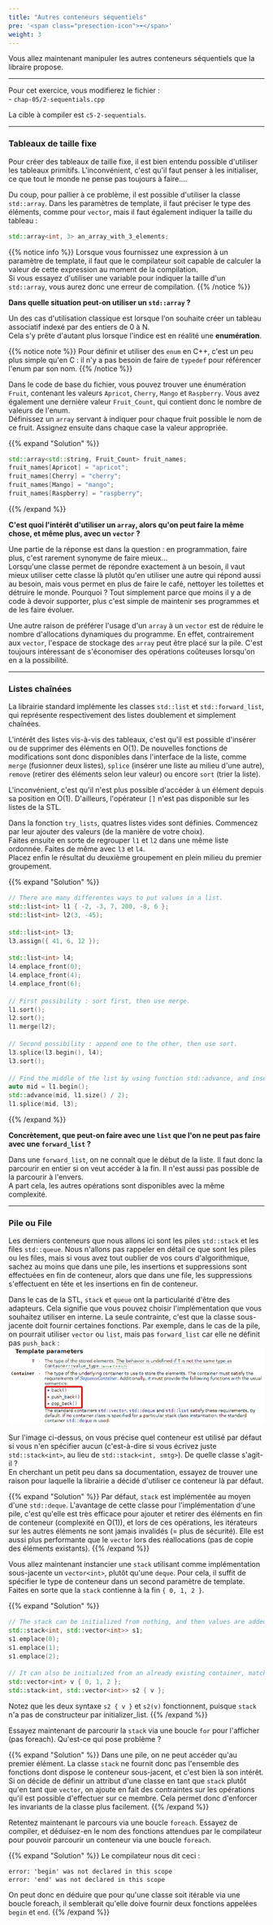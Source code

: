 ```yaml
---
title: "Autres conteneurs séquentiels"
pre: '<span class="presection-icon">➠</span>'
weight: 3
---
```


Vous allez maintenant manipuler les autres conteneurs séquentiels que la libraire propose.

---

Pour cet exercice, vous modifierez le fichier :\
\- `chap-05/2-sequentials.cpp`

La cible à compiler est `c5-2-sequentials`.

---

### Tableaux de taille fixe

Pour créer des tableaux de taille fixe, il est bien entendu possible d'utiliser les tableaux primitifs. L'inconvénient, c'est qu'il faut penser à les initialiser, ce que tout le monde ne pense pas toujours à faire....

Du coup, pour pallier à ce problème, il est possible d'utiliser la classe `std::array`. Dans les paramètres de template, il faut préciser le type des éléments, comme pour `vector`, mais il faut également indiquer la taille du tableau :
```cpp
std::array<int, 3> an_array_with_3_elements;
```

{{% notice info %}}
Lorsque vous fournissez une expression à un paramètre de template, il faut que le compilateur soit capable de calculer la valeur de cette expression au moment de la compilation.\
Si vous essayez d'utiliser une variable pour indiquer la taille d'un `std::array`, vous aurez donc une erreur de compilation.
{{% /notice %}}

**Dans quelle situation peut-on utiliser un `std::array` ?**

Un des cas d'utilisation classique est lorsque l'on souhaite créer un tableau associatif indexé par des entiers de 0 à N.\
Cela s'y prête d'autant plus lorsque l'indice est en réalité une **enumération**.

{{% notice note %}}
Pour définir et utiliser des `enum` en C++, c'est un peu plus simple qu'en C : il n'y a pas besoin de faire de `typedef` pour référencer l'enum par son nom.
{{% /notice %}}

Dans le code de base du fichier, vous pouvez trouver une énumération `Fruit`, contenant les valeurs `Apricot`, `Cherry`, `Mango` et `Raspberry`. Vous avez également une dernière valeur `Fruit_Count`, qui contient donc le nombre de valeurs de l'enum.\
Définissez un `array` servant à indiquer pour chaque fruit possible le nom de ce fruit. Assignez ensuite dans chaque case la valeur appropriée.

{{% expand "Solution" %}}
```cpp
std::array<std::string, Fruit_Count> fruit_names;
fruit_names[Apricot] = "apricot";
fruit_names[Cherry] = "cherry";
fruit_names[Mango] = "mango";
fruit_names[Raspberry] = "raspberry";
```
{{% /expand %}}

**C'est quoi l'intérêt d'utiliser un `array`, alors qu'on peut faire la même chose, et même plus, avec un `vector` ?**

Une partie de la réponse est dans la question : en programmation, faire plus, c'est rarement synonyme de faire mieux...\
Lorsqu'une classe permet de répondre exactement à un besoin, il vaut mieux utiliser cette classe là plutôt qu'en utiliser une autre qui répond aussi au besoin, mais vous permet en plus de faire le café, nettoyer les toilettes et détruire le monde. Pourquoi ? Tout simplement parce que moins il y a de code à devoir supporter, plus c'est simple de maintenir ses programmes et de les faire évoluer.

Une autre raison de préférer l'usage d'un `array` à un `vector` est de réduire le nombre d'allocations dynamiques du programme. En effet, contrairement aux `vector`, l'espace de stockage des `array` peut être placé sur la pile. C'est toujours intéressant de s'économiser des opérations coûteuses lorsqu'on en a la possibilité.

---

### Listes chaînées

La librairie standard implémente les classes `std::list` et `std::forward_list`, qui représente respectivement des listes doublement et simplement chaînées.

L'intérêt des listes vis-à-vis des tableaux, c'est qu'il est possible d'insérer ou de supprimer des éléments en O(1). De nouvelles fonctions de modifications sont donc disponibles dans l'interface de la liste, comme `merge` (fusionner deux listes), `splice` (insérer une liste au milieu d'une autre), `remove` (retirer des éléments selon leur valeur) ou encore `sort` (trier la liste).

L'inconvénient, c'est qu'il n'est plus possible d'accéder à un élément depuis sa position en O(1). D'ailleurs, l'opérateur `[]` n'est pas disponible sur les listes de la STL.

Dans la fonction `try_lists`, quatres listes vides sont définies. Commencez par leur ajouter des valeurs (de la manière de votre choix).\
Faites ensuite en sorte de regrouper `l1` et `l2` dans une même liste ordonnée. Faites de même avec `l3` et `l4`.\
Placez enfin le résultat du deuxième groupement en plein milieu du premier groupement.

{{% expand "Solution" %}}
```cpp
// There are many differentes ways to put values in a list.
std::list<int> l1 { -2, -3, 7, 200, -8, 6 };
std::list<int> l2(3, -45);

std::list<int> l3;
l3.assign({ 41, 6, 12 });

std::list<int> l4;
l4.emplace_front(0);
l4.emplace_front(4);
l4.emplace_front(6);

// First possibility : sort first, then use merge.
l1.sort();
l2.sort();
l1.merge(l2);

// Second possibility : append one to the other, then use sort.
l3.splice(l3.begin(), l4);
l3.sort();

// Find the middle of the list by using function std::advance, and insert the other list at this position.
auto mid = l1.begin();
std::advance(mid, l1.size() / 2);
l1.splice(mid, l3);
```
{{% /expand %}}

**Concrètement, que peut-on faire avec une `list` que l'on ne peut pas faire avec une `forward_list` ?**

Dans une `forward_list`, on ne connaît que le début de la liste. Il faut donc la parcourir en entier si on veut accéder à la fin. Il n'est aussi pas possible de la parcourir à l'envers.\
A part cela, les autres opérations sont disponibles avec la même complexité.

---

### Pile ou File

Les derniers conteneurs que nous allons ici sont les piles `std::stack` et les files `std::queue`. Nous n'allons pas rappeler en détail ce que sont les piles ou les files, mais si vous avez tout oublier de vos cours d'algorithmique, sachez au moins que dans une pile, les insertions et suppressions sont effectuées en fin de conteneur, alors que dans une file, les suppressions s'effectuent en tête et les insertions en fin de conteneur.

Dans le cas de la STL, `stack` et `queue` ont la particularité d'être des adapteurs. Cela signifie que vous pouvez choisir l'implémentation que vous souhaitez utiliser en interne. La seule contrainte, c'est que la classe sous-jacente doit fournir certaines fonctions. Par exemple, dans le cas de la pile, on pourrait utiliser `vector` ou `list`, mais pas `forward_list` car elle ne définit pas `push_back` :\
![](/images/chapter5/doc-stack-constraints.png)

Sur l'image ci-dessus, on vous précise quel conteneur est utilisé par défaut si vous n'en spécifier aucun (c'est-à-dire si vous écrivez juste `std::stack<int>`, au lieu de `std::stack<int, smtg>`). De quelle classe s'agit-il ?\
En cherchant un petit peu dans sa documentation, essayez de trouver une raison pour laquelle la librairie a décidé d'utiliser ce conteneur là par défaut.

{{% expand "Solution" %}}
Par défaut, `stack` est implémentée au moyen d'une `std::deque`. L'avantage de cette classe pour l'implémentation d'une pile, c'est qu'elle est très efficace pour ajouter et retirer des éléments en fin de conteneur (complexité en O(1)), et lors de ces opérations, les itérateurs sur les autres éléments ne sont jamais invalidés (= plus de sécurité). Elle est aussi plus performante que le `vector` lors des réallocations (pas de copie des éléments existants).
{{% /expand %}}

Vous allez maintenant instancier une `stack` utilisant comme implémentation sous-jacente un `vector<int>`, plutôt qu'une `deque`. Pour cela, il suffit de spécifier le type de conteneur dans un second paramètre de template.\
Faites en sorte que la `stack` contienne à la fin `{ 0, 1, 2 }`.

{{% expand "Solution" %}}
```cpp
// The stack can be initialized from nothing, and then values are added with push or emplace.
std::stack<int, std::vector<int>> s1;
s1.emplace(0);
s1.emplace(1);
s1.emplace(2);

// It can also be initialized from an already existing container, matching the type used internally.
std::vector<int> v { 0, 1, 2 };
std::stack<int, std::vector<int>> s2 { v };
```

Notez que les deux syntaxe `s2 { v }` et `s2(v)` fonctionnent, puisque `stack` n'a pas de constructeur par initializer_list.
{{% /expand %}}

Essayez maintenant de parcourir la `stack` via une boucle `for` pour l'afficher (pas foreach). Qu'est-ce qui pose problème ?

{{% expand "Solution" %}}
Dans une pile, on ne peut accéder qu'au premier élément. La classe `stack` ne fournit donc pas l'ensemble des fonctions dont dispose le conteneur sous-jacent, et c'est bien là son intérêt.\
Si on décide de définir un attribut d'une classe en tant que `stack` plutôt qu'en tant que `vector`, on ajoute en fait des contraintes sur les opérations qu'il est possible d'effectuer sur ce membre. Cela permet donc d'enforcer les invariants de la classe plus facilement.
{{% /expand %}}

Retentez maintenant le parcours via une boucle `foreach`. Essayez de compiler, et déduisez-en le nom des fonctions attendues par le compilateur pour pouvoir parcourir un conteneur via une boucle `foreach`.

{{% expand "Solution" %}}
Le compilateur nous dit ceci :
```shell
error: 'begin' was not declared in this scope
error: 'end' was not declared in this scope
```

On peut donc en déduire que pour qu'une classe soit itérable via une boucle foreach, il semblerait qu'elle doive fournir deux fonctions appelées `begin` et `end`.
{{% /expand %}}
